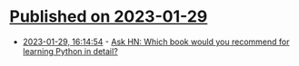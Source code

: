 # [Published on 2023-01-29](index.md)

* [2023-01-29, 16:14:54](https://news.ycombinator.com/item?id=34569425) - [Ask HN: Which book would you recommend for learning Python in detail?](https://news.ycombinator.com/item?id=34569425)
